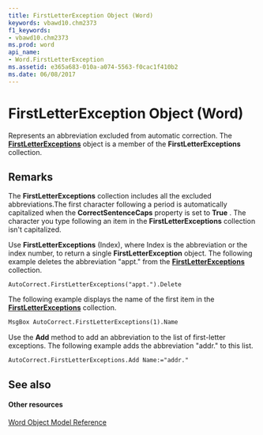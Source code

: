 ```yaml
---
title: FirstLetterException Object (Word)
keywords: vbawd10.chm2373
f1_keywords:
- vbawd10.chm2373
ms.prod: word
api_name:
- Word.FirstLetterException
ms.assetid: e365a683-010a-a074-5563-f0cac1f410b2
ms.date: 06/08/2017
---
```



# FirstLetterException Object (Word)

Represents an abbreviation excluded from automatic correction. The **[FirstLetterExceptions](firstletterexceptions-object-word.md)** object is a member of the **FirstLetterExceptions** collection.


## Remarks

The **FirstLetterExceptions** collection includes all the excluded abbreviations.The first character following a period is automatically capitalized when the **CorrectSentenceCaps** property is set to **True** . The character you type following an item in the **FirstLetterExceptions** collection isn't capitalized.

Use **FirstLetterExceptions** (Index), where Index is the abbreviation or the index number, to return a single **FirstLetterException** object. The following example deletes the abbreviation "appt." from the **[FirstLetterExceptions](firstletterexceptions-object-word.md)** collection.




```
AutoCorrect.FirstLetterExceptions("appt.").Delete
```

The following example displays the name of the first item in the **[FirstLetterExceptions](firstletterexceptions-object-word.md)** collection.




```vb
MsgBox AutoCorrect.FirstLetterExceptions(1).Name
```

Use the **Add** method to add an abbreviation to the list of first-letter exceptions. The following example adds the abbreviation "addr." to this list.




```
AutoCorrect.FirstLetterExceptions.Add Name:="addr."
```


## See also


#### Other resources



[Word Object Model Reference](http://msdn.microsoft.com/library/be452561-b436-bb9b-6f94-3faa9a74a6fd%28Office.15%29.aspx)

